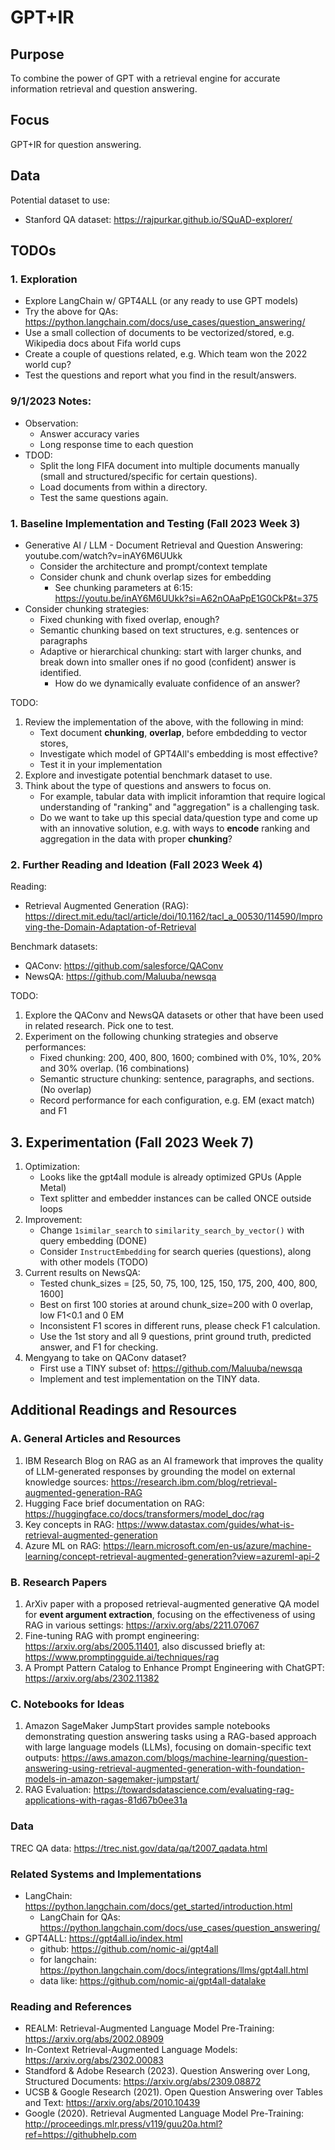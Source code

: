 # GPT+IR

## Purpose

To combine the power of GPT with a retrieval engine for accurate information retrieval and question answering. 

## Focus

GPT+IR for question answering. 

## Data

Potential dataset to use: 
+ Stanford QA dataset: https://rajpurkar.github.io/SQuAD-explorer/


## TODOs

### 1. Exploration

+ Explore LangChain w/ GPT4ALL (or any ready to use GPT models)
+ Try the above for QAs: https://python.langchain.com/docs/use_cases/question_answering/
+ Use a small collection of documents to be vectorized/stored, e.g. Wikipedia docs about Fifa world cups
+ Create a couple of questions related, e.g. Which team won the 2022 world cup? 
+ Test the questions and report what you find in the result/answers. 

### 9/1/2023 Notes: 

* Observation: 
    * Answer accuracy varies
    * Long response time to each question
* TDOD: 
    * Split the long FIFA document into multiple documents manually (small and structured/specific for certain questions). 
    * Load documents from within a directory. 
    * Test the same questions again. 

### 1. Baseline Implementation and Testing (Fall 2023 Week 3)

* Generative AI / LLM - Document Retrieval and Question Answering: youtube.com/watch?v=inAY6M6UUkk
    * Consider the architecture and prompt/context template
    * Consider chunk and chunk overlap sizes for embedding
        * See chunking parameters at 6:15: https://youtu.be/inAY6M6UUkk?si=A62nOAaPpE1G0CkP&t=375
* Consider chunking strategies: 
    * Fixed chunking with fixed overlap, enough? 
    * Semantic chunking based on text structures, e.g. sentences or paragraphs
    * Adaptive or hierarchical chunking: start with larger chunks, and break down into smaller ones if no good (confident) answer is identified. 
        * How do we dynamically evaluate confidence of an answer? 

TODO: 
1. Review the implementation of the above, with the following in mind: 
    * Text document **chunking**, **overlap**, before embdedding to vector stores, 
    * Investigate which model of GPT4All's embedding is most effective? 
    * Test it in your implementation
2. Explore and investigate potential benchmark dataset to use. 
3. Think about the type of questions and answers to focus on. 
    * For example, tabular data with implicit inforamtion that require logical understanding of "ranking" and "aggregation" is a challenging task. 
    * Do we want to take up this special data/question type and come up with an innovative solution, e.g. with ways to **encode** ranking and aggregation in the data with proper **chunking**? 

### 2. Further Reading and Ideation (Fall 2023 Week 4)

Reading: 
* Retrieval Augmented Generation (RAG): https://direct.mit.edu/tacl/article/doi/10.1162/tacl_a_00530/114590/Improving-the-Domain-Adaptation-of-Retrieval

Benchmark datasets: 
* QAConv: https://github.com/salesforce/QAConv
* NewsQA: https://github.com/Maluuba/newsqa

TODO: 
1. Explore the QAConv and NewsQA datasets or other that have been used in related research. Pick one to test. 
2. Experiment on the following chunking strategies and observe performances: 
    * Fixed chunking: 200, 400, 800, 1600; combined with 0%, 10%, 20% and 30% overlap. (16 combinations)
    * Semantic structure chunking: sentence, paragraphs, and sections. (No overlap)
    * Record performance for each configuration, e.g. EM (exact match) and F1

## 3. Experimentation (Fall 2023 Week 7)

1. Optimization: 
    * Looks like the gpt4all module is already optimized GPUs (Apple Metal)
    * Text splitter and embedder instances can be called ONCE outside loops
2. Improvement: 
    * Change `1similar_search` to `similarity_search_by_vector()` with query embedding (DONE)
    * Consider `InstructEmbedding` for search queries (questions), along with other models (TODO)
3. Current results on NewsQA:
    * Tested chunk_sizes = [25, 50, 75, 100, 125, 150, 175, 200, 400, 800, 1600]
    * Best on first 100 stories at around chunk_size=200 with 0 overlap, low F1<0.1 and 0 EM
    * Inconsistent F1 scores in different runs, please check F1 calculation.
    * Use the 1st story and all 9 questions, print ground truth, predicted answer, and F1 for checking.
4. Mengyang to take on QAConv dataset?
    * First use a TINY subset of: https://github.com/Maluuba/newsqa
    * Implement and test implementation on the TINY data. 


## Additional Readings and Resources

### A. General Articles and Resources

1. IBM Research Blog on RAG as an AI framework that improves the quality of LLM-generated responses by grounding the model on external knowledge sources​: https://research.ibm.com/blog/retrieval-augmented-generation-RAG
2. Hugging Face brief documentation on RAG: https://huggingface.co/docs/transformers/model_doc/rag
3. Key concepts in RAG: https://www.datastax.com/guides/what-is-retrieval-augmented-generation
4. Azure ML on RAG: https://learn.microsoft.com/en-us/azure/machine-learning/concept-retrieval-augmented-generation?view=azureml-api-2

### B. Research Papers

1. ArXiv paper with a proposed retrieval-augmented generative QA model for **event argument extraction**, focusing on the effectiveness of using RAG in various settings​: https://arxiv.org/abs/2211.07067
2. Fine-tuning RAG with prompt engineering: https://arxiv.org/abs/2005.11401, also discussed briefly at: https://www.promptingguide.ai/techniques/rag
3. A Prompt Pattern Catalog to Enhance Prompt Engineering with ChatGPT: https://arxiv.org/abs/2302.11382

### C. Notebooks for Ideas

1. Amazon SageMaker JumpStart provides sample notebooks demonstrating question answering tasks using a RAG-based approach with large language models (LLMs), focusing on domain-specific text outputs: https://aws.amazon.com/blogs/machine-learning/question-answering-using-retrieval-augmented-generation-with-foundation-models-in-amazon-sagemaker-jumpstart/
2. RAG Evaluation: https://towardsdatascience.com/evaluating-rag-applications-with-ragas-81d67b0ee31a

### Data

TREC QA data: https://trec.nist.gov/data/qa/t2007_qadata.html

### Related Systems and Implementations

+ LangChain: https://python.langchain.com/docs/get_started/introduction.html
    + LangChain for QAs: https://python.langchain.com/docs/use_cases/question_answering/
+ GPT4ALL: https://gpt4all.io/index.html
    + github: https://github.com/nomic-ai/gpt4all
    + for langchain: https://python.langchain.com/docs/integrations/llms/gpt4all.html
    + data like: https://github.com/nomic-ai/gpt4all-datalake

### Reading and References

* REALM: Retrieval-Augmented Language Model Pre-Training: https://arxiv.org/abs/2002.08909
* In-Context Retrieval-Augmented Language Models: https://arxiv.org/abs/2302.00083
* Standford & Adobe Research (2023). Question Answering over Long, Structured Documents: https://arxiv.org/abs/2309.08872
* UCSB & Google Research (2021). Open Question Answering over Tables and Text: https://arxiv.org/abs/2010.10439
* Google (2020). Retrieval Augmented Language Model Pre-Training: http://proceedings.mlr.press/v119/guu20a.html?ref=https://githubhelp.com